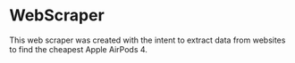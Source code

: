 # WebScraper
This web scraper was created with the intent to extract data from websites to find the cheapest Apple AirPods 4.
